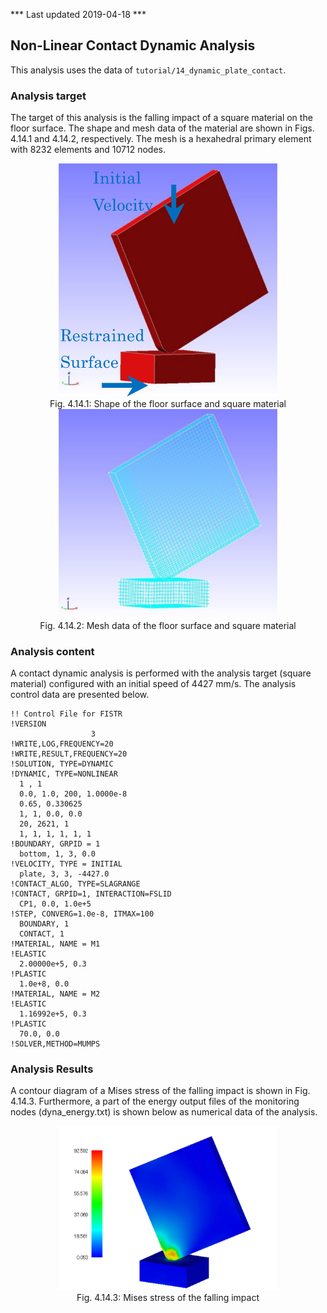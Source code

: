 *** Last updated 2019-04-18 ***

## Non-Linear Contact Dynamic Analysis

This analysis uses the data of `tutorial/14_dynamic_plate_contact`.

### Analysis target

The target of this analysis is the falling impact of a square material on the floor surface. The shape and mesh data of the material are shown in Figs. 4.14.1 and 4.14.2, respectively. The mesh is a hexahedral primary element with 8232 elements and 10712 nodes.

<div style="text-align: center;">
<img src="./media/tutorial14_01.png" width="350px"><br>
Fig. 4.14.1: Shape of the floor surface and square material
</div>

<div style="text-align: center;">
<img src="./media/tutorial14_02.png" width="350px"><br>
Fig. 4.14.2: Mesh data of the floor surface and square material
</div>

### Analysis content

A contact dynamic analysis is performed with the analysis target (square material) configured with an initial speed of 4427 mm/s. The analysis control data are presented below.

```
!! Control File for FISTR
!VERSION
                  3
!WRITE,LOG,FREQUENCY=20
!WRITE,RESULT,FREQUENCY=20
!SOLUTION, TYPE=DYNAMIC
!DYNAMIC, TYPE=NONLINEAR
  1 , 1
  0.0, 1.0, 200, 1.0000e-8
  0.65, 0.330625
  1, 1, 0.0, 0.0
  20, 2621, 1
  1, 1, 1, 1, 1, 1
!BOUNDARY, GRPID = 1
  bottom, 1, 3, 0.0
!VELOCITY, TYPE = INITIAL
  plate, 3, 3, -4427.0
!CONTACT_ALGO, TYPE=SLAGRANGE
!CONTACT, GRPID=1, INTERACTION=FSLID
  CP1, 0.0, 1.0e+5
!STEP, CONVERG=1.0e-8, ITMAX=100
  BOUNDARY, 1
  CONTACT, 1
!MATERIAL, NAME = M1
!ELASTIC
  2.00000e+5, 0.3
!PLASTIC
  1.0e+8, 0.0
!MATERIAL, NAME = M2
!ELASTIC
  1.16992e+5, 0.3
!PLASTIC
  70.0, 0.0
!SOLVER,METHOD=MUMPS
```

### Analysis Results

A contour diagram of a Mises stress of the falling impact is shown in Fig. 4.14.3. Furthermore, a part of the energy output files of the monitoring nodes (dyna_energy.txt) is shown below as numerical data of the analysis.

<div style="text-align: center;">
<img src="./media/tutorial14_03.png" width="350px"><br>
Fig. 4.14.3: Mises stress of the falling impact
</div>

